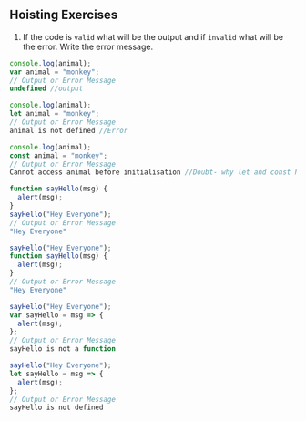 ## Hoisting Exercises

1. If the code is `valid` what will be the output and if `invalid` what will be the error. Write the error message.

```js
console.log(animal);
var animal = "monkey";
// Output or Error Message
undefined //output

```

```js
console.log(animal);
let animal = "monkey";
// Output or Error Message
animal is not defined //Error
```

```js
console.log(animal);
const animal = "monkey";
// Output or Error Message
Cannot access animal before initialisation //Doubt- why let and const have different error outputs
```

```js
function sayHello(msg) {
  alert(msg);
}
sayHello("Hey Everyone");
// Output or Error Message
"Hey Everyone"
```

```js
sayHello("Hey Everyone");
function sayHello(msg) {
  alert(msg);
}
// Output or Error Message
"Hey Everyone"
```

```js
sayHello("Hey Everyone");
var sayHello = msg => {
  alert(msg);
};
// Output or Error Message
sayHello is not a function
```

```js
sayHello("Hey Everyone");
let sayHello = msg => {
  alert(msg);
};
// Output or Error Message
sayHello is not defined
```
